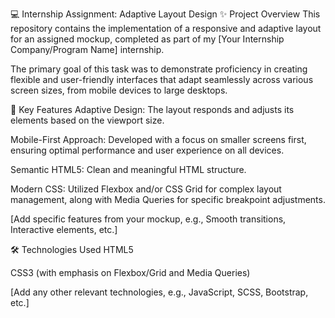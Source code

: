 💻 Internship Assignment: Adaptive Layout Design
✨ Project Overview
This repository contains the implementation of a responsive and adaptive layout for an assigned mockup, completed as part of my [Your Internship Company/Program Name] internship.

The primary goal of this task was to demonstrate proficiency in creating flexible and user-friendly interfaces that adapt seamlessly across various screen sizes, from mobile devices to large desktops.

🚀 Key Features
Adaptive Design: The layout responds and adjusts its elements based on the viewport size.

Mobile-First Approach: Developed with a focus on smaller screens first, ensuring optimal performance and user experience on all devices.

Semantic HTML5: Clean and meaningful HTML structure.

Modern CSS: Utilized Flexbox and/or CSS Grid for complex layout management, along with Media Queries for specific breakpoint adjustments.

[Add specific features from your mockup, e.g., Smooth transitions, Interactive elements, etc.]

🛠️ Technologies Used
HTML5

CSS3 (with emphasis on Flexbox/Grid and Media Queries)

[Add any other relevant technologies, e.g., JavaScript, SCSS, Bootstrap, etc.]
